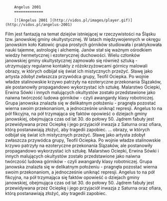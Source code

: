 
        Angelus 2001 
        =============
        
        [![Angelus 2001 ](http://vidos.pl/images/player.gif)](http://vidos.pl/angelus-2001)
        
        
 Film jest fantazją na temat dziejów istniejącej w rzeczywistości na Śląsku tzw. janowskiej gminy okultystycznej. W latach międzywojennych w okręgu janowskim koło Katowic grupa prostych górników studiowała i praktykowała nauki tajemne, astrologię i alchemię. Janów stał się ważnym ośrodkiem wiedzy hermetycznej i ezoterycznej duchowości. Wielu członków janowskiej gminy okultystycznej zajmowało się również sztuką - utrzymujący regularne kontakty z różokrzyżowcami górnicy malowali obrazy, w których odbijał się świat ich mistycznych przeżyć. Sławę jako artysta zdobył zwłaszcza przywódca grupy, Teofil Ociepka. Po wojnie władze stalinowskie krzywo patrzyły na ezoteryczne przekonania Ślązaków, ale postanowiły propagandowo wykorzystać ich sztukę. Malarstwo Ociepki, Erwina Sówki i innych malujących okultystów zostało przedstawione jako naiwna twórczość ludowa górników - czyli awangardy klasy robotniczej. Grupa janowska znalazła się w delikatnym położeniu - pragnęła pozostać wierna swoim przekonaniom, a jednocześnie uniknąć represji. Angelus to na pół fikcyjna, na pół trzymająca się faktów opowieść o dziejach gminy janowskiej, obejmująca czas od lat 30. do połowy 50. Jądrem fabuły jest przewidywana przez Ociepkę i jego przyjaciół inwazja z Saturna oraz ofiara, którą postanawiają złożyć, aby tragedii zapobiec.   ... obrazy, w których odbijał się świat ich mistycznych przeżyć. Sławę jako artysta zdobył zwłaszcza przywódca grupy, Teofil Ociepka. Po wojnie władze stalinowskie krzywo patrzyły na ezoteryczne przekonania Ślązaków, ale postanowiły propagandowo wykorzystać ich sztukę. Malarstwo Ociepki, Erwina Sówki i innych malujących okultystów zostało przedstawione jako naiwna twórczość ludowa górników - czyli awangardy klasy robotniczej. Grupa janowska znalazła się w delikatnym położeniu - pragnęła pozostać wierna swoim przekonaniom, a jednocześnie uniknąć represji. Angelus to na pół fikcyjna, na pół trzymająca się faktów opowieść o dziejach gminy janowskiej, obejmująca czas od lat 30. do połowy 50. Jądrem fabuły jest przewidywana przez Ociepkę i jego przyjaciół inwazja z Saturna oraz ofiara, którą postanawiają złożyć, aby tragedii zapobiec.
    